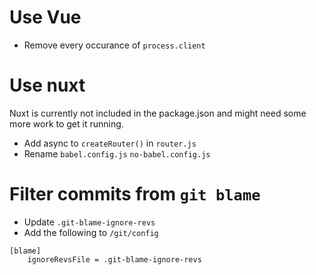 # Use Vue

- Remove every occurance of `process.client`

# Use nuxt

Nuxt is currently not included in the package.json and might need some more work to get it running.

- Add async to `createRouter()` in `router.js`
- Rename `babel.config.js` `no-babel.config.js`

# Filter commits from `git blame`
- Update `.git-blame-ignore-revs`
- Add the following to `/git/config`
```
[blame]
	ignoreRevsFile = .git-blame-ignore-revs
```
